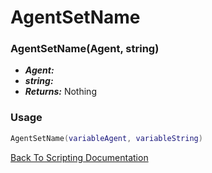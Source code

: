 # AgentSetName

### AgentSetName(Agent, string)
- ***Agent:*** 
- ***string:*** 
- ***Returns:*** Nothing

### Usage

```Lua
AgentSetName(variableAgent, variableString)
```


[Back To Scripting Documentation](../README.md)
